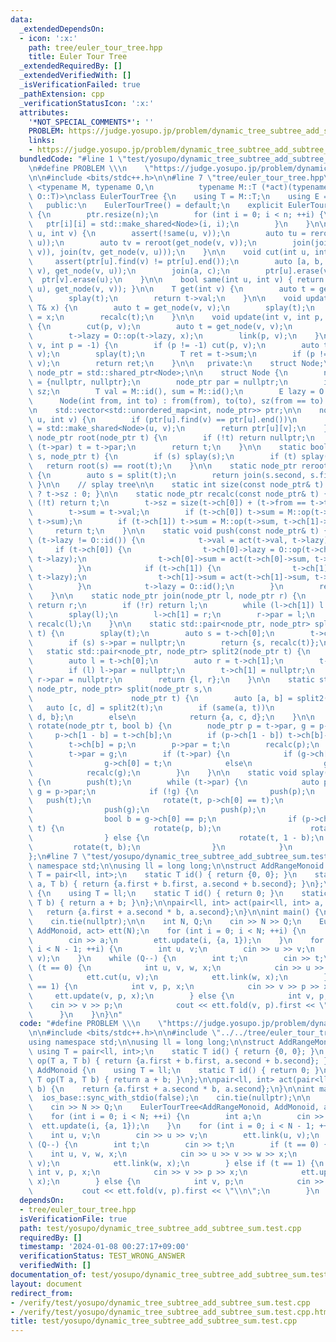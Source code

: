 ```yaml
---
data:
  _extendedDependsOn:
  - icon: ':x:'
    path: tree/euler_tour_tree.hpp
    title: Euler Tour Tree
  _extendedRequiredBy: []
  _extendedVerifiedWith: []
  _isVerificationFailed: true
  _pathExtension: cpp
  _verificationStatusIcon: ':x:'
  attributes:
    '*NOT_SPECIAL_COMMENTS*': ''
    PROBLEM: https://judge.yosupo.jp/problem/dynamic_tree_subtree_add_subtree_sum
    links:
    - https://judge.yosupo.jp/problem/dynamic_tree_subtree_add_subtree_sum
  bundledCode: "#line 1 \"test/yosupo/dynamic_tree_subtree_add_subtree_sum.test.cpp\"\
    \n#define PROBLEM \\\n    \"https://judge.yosupo.jp/problem/dynamic_tree_subtree_add_subtree_sum\"\
    \n\n#include <bits/stdc++.h>\n\n#line 7 \"tree/euler_tour_tree.hpp\"\n\ntemplate\
    \ <typename M, typename O,\n          typename M::T (*act)(typename M::T, typename\
    \ O::T)>\nclass EulerTourTree {\n    using T = M::T;\n    using E = O::T;\n\n\
    \   public:\n    EulerTourTree() = default;\n    explicit EulerTourTree(int n)\
    \ {\n        ptr.resize(n);\n        for (int i = 0; i < n; ++i) {\n         \
    \   ptr[i][i] = std::make_shared<Node>(i, i);\n        }\n    }\n\n    void link(int\
    \ u, int v) {\n        assert(!same(u, v));\n        auto tu = reroot(get_node(u,\
    \ u));\n        auto tv = reroot(get_node(v, v));\n        join(join(tu, get_node(u,\
    \ v)), join(tv, get_node(v, u)));\n    }\n\n    void cut(int u, int v) {\n   \
    \     assert(ptr[u].find(v) != ptr[u].end());\n        auto [a, b, c] = split(get_node(u,\
    \ v), get_node(v, u));\n        join(a, c);\n        ptr[u].erase(v);\n      \
    \  ptr[v].erase(u);\n    }\n\n    bool same(int u, int v) { return same(get_node(u,\
    \ u), get_node(v, v)); }\n\n    T get(int v) {\n        auto t = get_node(v, v);\n\
    \        splay(t);\n        return t->val;\n    }\n\n    void update(int v, const\
    \ T& x) {\n        auto t = get_node(v, v);\n        splay(t);\n        t->val\
    \ = x;\n        recalc(t);\n    }\n\n    void update(int v, int p, const E& x)\
    \ {\n        cut(p, v);\n        auto t = get_node(v, v);\n        splay(t);\n\
    \        t->lazy = O::op(t->lazy, x);\n        link(p, v);\n    }\n\n    T fold(int\
    \ v, int p = -1) {\n        if (p != -1) cut(p, v);\n        auto t = get_node(v,\
    \ v);\n        splay(t);\n        T ret = t->sum;\n        if (p != -1) link(p,\
    \ v);\n        return ret;\n    }\n\n   private:\n    struct Node;\n    using\
    \ node_ptr = std::shared_ptr<Node>;\n\n    struct Node {\n        node_ptr ch[2]\
    \ = {nullptr, nullptr};\n        node_ptr par = nullptr;\n        int from, to,\
    \ sz;\n        T val = M::id(), sum = M::id();\n        E lazy = O::id();\n  \
    \      Node(int from, int to) : from(from), to(to), sz(from == to) {}\n    };\n\
    \n    std::vector<std::unordered_map<int, node_ptr>> ptr;\n\n    node_ptr get_node(int\
    \ u, int v) {\n        if (ptr[u].find(v) == ptr[u].end())\n            ptr[u][v]\
    \ = std::make_shared<Node>(u, v);\n        return ptr[u][v];\n    }\n\n    static\
    \ node_ptr root(node_ptr t) {\n        if (!t) return nullptr;\n        while\
    \ (t->par) t = t->par;\n        return t;\n    }\n\n    static bool same(node_ptr\
    \ s, node_ptr t) {\n        if (s) splay(s);\n        if (t) splay(t);\n     \
    \   return root(s) == root(t);\n    }\n\n    static node_ptr reroot(node_ptr t)\
    \ {\n        auto s = split(t);\n        return join(s.second, s.first);\n   \
    \ }\n\n    // splay tree\n\n    static int size(const node_ptr& t) { return t\
    \ ? t->sz : 0; }\n\n    static node_ptr recalc(const node_ptr& t) {\n        if\
    \ (!t) return t;\n        t->sz = size(t->ch[0]) + (t->from == t->to) + size(t->ch[1]);\n\
    \        t->sum = t->val;\n        if (t->ch[0]) t->sum = M::op(t->ch[0]->sum,\
    \ t->sum);\n        if (t->ch[1]) t->sum = M::op(t->sum, t->ch[1]->sum);\n   \
    \     return t;\n    }\n\n    static void push(const node_ptr& t) {\n        if\
    \ (t->lazy != O::id()) {\n            t->val = act(t->val, t->lazy);\n       \
    \     if (t->ch[0]) {\n                t->ch[0]->lazy = O::op(t->ch[0]->lazy,\
    \ t->lazy);\n                t->ch[0]->sum = act(t->ch[0]->sum, t->lazy);\n  \
    \          }\n            if (t->ch[1]) {\n                t->ch[1]->lazy = O::op(t->ch[1]->lazy,\
    \ t->lazy);\n                t->ch[1]->sum = act(t->ch[1]->sum, t->lazy);\n  \
    \          }\n            t->lazy = O::id();\n        }\n        recalc(t);\n\
    \    }\n\n    static node_ptr join(node_ptr l, node_ptr r) {\n        if (!l)\
    \ return r;\n        if (!r) return l;\n        while (l->ch[1]) l = l->ch[1];\n\
    \        splay(l);\n        l->ch[1] = r;\n        r->par = l;\n        return\
    \ recalc(l);\n    }\n\n    static std::pair<node_ptr, node_ptr> split(node_ptr\
    \ t) {\n        splay(t);\n        auto s = t->ch[0];\n        t->ch[0] = nullptr;\n\
    \        if (s) s->par = nullptr;\n        return {s, recalc(t)};\n    }\n\n \
    \   static std::pair<node_ptr, node_ptr> split2(node_ptr t) {\n        splay(t);\n\
    \        auto l = t->ch[0];\n        auto r = t->ch[1];\n        t->ch[0] = nullptr;\n\
    \        if (l) l->par = nullptr;\n        t->ch[1] = nullptr;\n        if (r)\
    \ r->par = nullptr;\n        return {l, r};\n    }\n\n    static std::tuple<node_ptr,\
    \ node_ptr, node_ptr> split(node_ptr s,\n                                    \
    \                      node_ptr t) {\n        auto [a, b] = split2(s);\n     \
    \   auto [c, d] = split2(t);\n        if (same(a, t))\n            return {c,\
    \ d, b};\n        else\n            return {a, c, d};\n    }\n\n    static void\
    \ rotate(node_ptr t, bool b) {\n        node_ptr p = t->par, g = p->par;\n   \
    \     p->ch[1 - b] = t->ch[b];\n        if (p->ch[1 - b]) t->ch[b]->par = p;\n\
    \        t->ch[b] = p;\n        p->par = t;\n        recalc(p);\n        recalc(t);\n\
    \        t->par = g;\n        if (t->par) {\n            if (g->ch[0] == p)\n\
    \                g->ch[0] = t;\n            else\n                g->ch[1] = t;\n\
    \            recalc(g);\n        }\n    }\n\n    static void splay(node_ptr t)\
    \ {\n        push(t);\n        while (t->par) {\n            auto p = t->par,\
    \ g = p->par;\n            if (!g) {\n                push(p);\n             \
    \   push(t);\n                rotate(t, p->ch[0] == t);\n            } else {\n\
    \                push(g);\n                push(p);\n                push(t);\n\
    \                bool b = g->ch[0] == p;\n                if (p->ch[1 - b] ==\
    \ t) {\n                    rotate(p, b);\n                    rotate(t, b);\n\
    \                } else {\n                    rotate(t, 1 - b);\n           \
    \         rotate(t, b);\n                }\n            }\n        }\n    }\n\
    };\n#line 7 \"test/yosupo/dynamic_tree_subtree_add_subtree_sum.test.cpp\"\nusing\
    \ namespace std;\n\nusing ll = long long;\n\nstruct AddRangeMonoid {\n    using\
    \ T = pair<ll, int>;\n    static T id() { return {0, 0}; }\n    static T op(T\
    \ a, T b) { return {a.first + b.first, a.second + b.second}; }\n};\n\nstruct AddMonoid\
    \ {\n    using T = ll;\n    static T id() { return 0; }\n    static T op(T a,\
    \ T b) { return a + b; }\n};\n\npair<ll, int> act(pair<ll, int> a, ll b) {\n \
    \   return {a.first + a.second * b, a.second};\n}\n\nint main() {\n    ios_base::sync_with_stdio(false);\n\
    \    cin.tie(nullptr);\n\n    int N, Q;\n    cin >> N >> Q;\n    EulerTourTree<AddRangeMonoid,\
    \ AddMonoid, act> ett(N);\n    for (int i = 0; i < N; ++i) {\n        int a;\n\
    \        cin >> a;\n        ett.update(i, {a, 1});\n    }\n    for (int i = 0;\
    \ i < N - 1; ++i) {\n        int u, v;\n        cin >> u >> v;\n        ett.link(u,\
    \ v);\n    }\n    while (Q--) {\n        int t;\n        cin >> t;\n        if\
    \ (t == 0) {\n            int u, v, w, x;\n            cin >> u >> v >> w >> x;\n\
    \            ett.cut(u, v);\n            ett.link(w, x);\n        } else if (t\
    \ == 1) {\n            int v, p, x;\n            cin >> v >> p >> x;\n       \
    \     ett.update(v, p, x);\n        } else {\n            int v, p;\n        \
    \    cin >> v >> p;\n            cout << ett.fold(v, p).first << \"\\n\";\n  \
    \      }\n    }\n}\n"
  code: "#define PROBLEM \\\n    \"https://judge.yosupo.jp/problem/dynamic_tree_subtree_add_subtree_sum\"\
    \n\n#include <bits/stdc++.h>\n\n#include \"../../tree/euler_tour_tree.hpp\"\n\
    using namespace std;\n\nusing ll = long long;\n\nstruct AddRangeMonoid {\n   \
    \ using T = pair<ll, int>;\n    static T id() { return {0, 0}; }\n    static T\
    \ op(T a, T b) { return {a.first + b.first, a.second + b.second}; }\n};\n\nstruct\
    \ AddMonoid {\n    using T = ll;\n    static T id() { return 0; }\n    static\
    \ T op(T a, T b) { return a + b; }\n};\n\npair<ll, int> act(pair<ll, int> a, ll\
    \ b) {\n    return {a.first + a.second * b, a.second};\n}\n\nint main() {\n  \
    \  ios_base::sync_with_stdio(false);\n    cin.tie(nullptr);\n\n    int N, Q;\n\
    \    cin >> N >> Q;\n    EulerTourTree<AddRangeMonoid, AddMonoid, act> ett(N);\n\
    \    for (int i = 0; i < N; ++i) {\n        int a;\n        cin >> a;\n      \
    \  ett.update(i, {a, 1});\n    }\n    for (int i = 0; i < N - 1; ++i) {\n    \
    \    int u, v;\n        cin >> u >> v;\n        ett.link(u, v);\n    }\n    while\
    \ (Q--) {\n        int t;\n        cin >> t;\n        if (t == 0) {\n        \
    \    int u, v, w, x;\n            cin >> u >> v >> w >> x;\n            ett.cut(u,\
    \ v);\n            ett.link(w, x);\n        } else if (t == 1) {\n           \
    \ int v, p, x;\n            cin >> v >> p >> x;\n            ett.update(v, p,\
    \ x);\n        } else {\n            int v, p;\n            cin >> v >> p;\n \
    \           cout << ett.fold(v, p).first << \"\\n\";\n        }\n    }\n}"
  dependsOn:
  - tree/euler_tour_tree.hpp
  isVerificationFile: true
  path: test/yosupo/dynamic_tree_subtree_add_subtree_sum.test.cpp
  requiredBy: []
  timestamp: '2024-01-08 00:27:17+09:00'
  verificationStatus: TEST_WRONG_ANSWER
  verifiedWith: []
documentation_of: test/yosupo/dynamic_tree_subtree_add_subtree_sum.test.cpp
layout: document
redirect_from:
- /verify/test/yosupo/dynamic_tree_subtree_add_subtree_sum.test.cpp
- /verify/test/yosupo/dynamic_tree_subtree_add_subtree_sum.test.cpp.html
title: test/yosupo/dynamic_tree_subtree_add_subtree_sum.test.cpp
---
```

